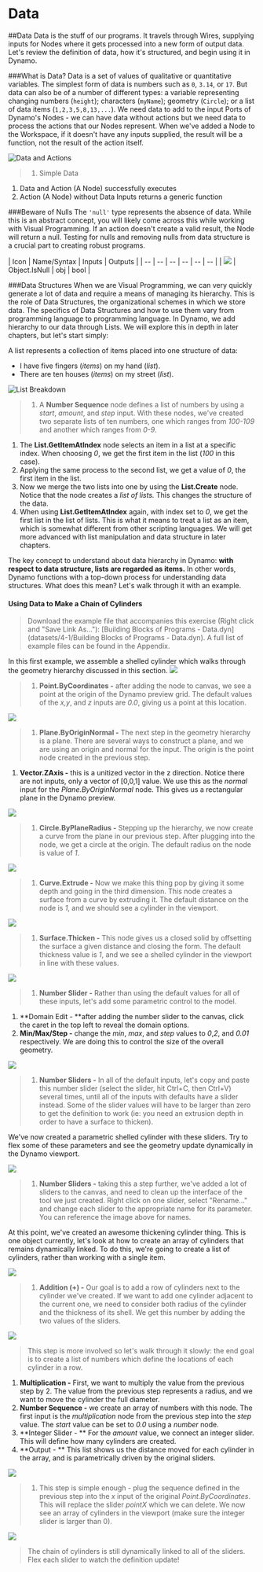 # Data

\##Data Data is the stuff of our programs. It travels through Wires, supplying inputs for Nodes where it gets processed into a new form of output data. Let's review the definition of data, how it's structured, and begin using it in Dynamo.

\###What is Data? Data is a set of values of qualitative or quantitative variables. The simplest form of data is numbers such as `0`, `3.14`, or `17`. But data can also be of a number of different types: a variable representing changing numbers (`height`); characters (`myName`); geometry (`Circle`); or a list of data items (`1,2,3,5,8,13,...`). We need data to add to the input Ports of Dynamo's Nodes - we can have data without actions but we need data to process the actions that our Nodes represent. When we've added a Node to the Workspace, if it doesn't have any inputs supplied, the result will be a function, not the result of the action itself.

![Data and Actions](../../.gitbook/assets/00-DataAndActions.png)

> 1. Simple Data

1. Data and Action (A Node) successfully executes
2. Action (A Node) without Data Inputs returns a generic function

\###Beware of Nulls The `'null'` type represents the absence of data. While this is an abstract concept, you will likely come across this while working with Visual Programming. If an action doesn't create a valid result, the Node will return a null. Testing for nulls and removing nulls from data structure is a crucial part to creating robust programs.

\| Icon | Name/Syntax | Inputs | Outputs | | -- | -- | -- | -- | -- | -- | | ![](../../.gitbook/assets/DSCore-Object-IsNull-Large.jpg) | Object.IsNull | obj | bool |

\###Data Structures When we are Visual Programming, we can very quickly generate a lot of data and require a means of managing its hierarchy. This is the role of Data Structures, the organizational schemes in which we store data. The specifics of Data Structures and how to use them vary from programming language to programming language. In Dynamo, we add hierarchy to our data through Lists. We will explore this in depth in later chapters, but let's start simply:

A list represents a collection of items placed into one structure of data:

* I have five fingers (_items_) on my hand (_list_).
* There are ten houses (_items_) on my street (_list_).

![List Breakdown](../../.gitbook/assets/01-ListBreakdown.png)

> 1. A **Number Sequence** node defines a list of numbers by using a _start_, _amount_, and _step_ input. With these nodes, we've created two separate lists of ten numbers, one which ranges from _100-109_ and another which ranges from _0-9_.

1. The **List.GetItemAtIndex** node selects an item in a list at a specific index. When choosing _0_, we get the first item in the list (_100_ in this case).
2. Applying the same process to the second list, we get a value of _0_, the first item in the list.
3. Now we merge the two lists into one by using the **List.Create** node. Notice that the node creates a _list of lists._ This changes the structure of the data.
4. When using **List.GetItemAtIndex** again, with index set to _0_, we get the first list in the list of lists. This is what it means to treat a list as an item, which is somewhat different from other scripting languages. We will get more advanced with list manipulation and data structure in later chapters.

The key concept to understand about data hierarchy in Dynamo: **with respect to data structure, lists are regarded as items.** In other words, Dynamo functions with a top-down process for understanding data structures. What does this mean? Let's walk through it with an example.

#### Using Data to Make a Chain of Cylinders

> Download the example file that accompanies this exercise (Right click and "Save Link As..."): \[Building Blocks of Programs - Data.dyn]\(datasets/4-1/Building Blocks of Programs - Data.dyn). A full list of example files can be found in the Appendix.

In this first example, we assemble a shelled cylinder which walks through the geometry hierarchy discussed in this section. ![](../../.gitbook/assets/1.png)

> 1. **Point.ByCoordinates -** after adding the node to canvas, we see a point at the origin of the Dynamo preview grid. The default values of the _x,y_, and _z_ inputs are _0.0_, giving us a point at this location.

![](../../.gitbook/assets/2.png)

> 1. **Plane.ByOriginNormal -** The next step in the geometry hierarchy is a plane. There are several ways to construct a plane, and we are using an origin and normal for the input. The origin is the point node created in the previous step.

1. **Vector.ZAxis -** this is a unitized vector in the z direction. Notice there are not inputs, only a vector of \[0,0,1] value. We use this as the _normal_ input for the _Plane.ByOriginNormal_ node. This gives us a rectangular plane in the Dynamo preview.

![](../../.gitbook/assets/3.png)

> 1. **Circle.ByPlaneRadius -** Stepping up the hierarchy, we now create a curve from the plane in our previous step. After plugging into the node, we get a circle at the origin. The default radius on the node is value of _1_.

![](../../.gitbook/assets/4.png)

> 1. **Curve.Extrude -** Now we make this thing pop by giving it some depth and going in the third dimension. This node creates a surface from a curve by extruding it. The default distance on the node is _1_, and we should see a cylinder in the viewport.

![](../../.gitbook/assets/5.png)

> 1. **Surface.Thicken -** This node gives us a closed solid by offsetting the surface a given distance and closing the form. The default thickness value is _1_, and we see a shelled cylinder in the viewport in line with these values.

![](../../.gitbook/assets/6.png)

> 1. **Number Slider -** Rather than using the default values for all of these inputs, let's add some parametric control to the model.

1. \*\*Domain Edit - \*\*after adding the number slider to the canvas, click the caret in the top left to reveal the domain options.
2. **Min/Max/Step -** change the _min_, _max_, and _step_ values to _0_,_2_, and _0.01_ respectively. We are doing this to control the size of the overall geometry.

![](../../.gitbook/assets/7.png)

> 1. **Number Sliders -** In all of the default inputs, let's copy and paste this number slider (select the slider, hit Ctrl+C, then Ctrl+V) several times, until all of the inputs with defaults have a slider instead. Some of the slider values will have to be larger than zero to get the definition to work (ie: you need an extrusion depth in order to have a surface to thicken).

We've now created a parametric shelled cylinder with these sliders. Try to flex some of these parameters and see the geometry update dynamically in the Dynamo viewport.

![](../../.gitbook/assets/8.png)

> 1. **Number Sliders -** taking this a step further, we've added a lot of sliders to the canvas, and need to clean up the interface of the tool we just created. Right click on one slider, select "Rename..." and change each slider to the appropriate name for its parameter. You can reference the image above for names.

At this point, we've created an awesome thickening cylinder thing. This is one object currently, let's look at how to create an array of cylinders that remains dynamically linked. To do this, we're going to create a list of cylinders, rather than working with a single item.

![](../../.gitbook/assets/9.png)

> 1. **Addition (+) -** Our goal is to add a row of cylinders next to the cylinder we've created. If we want to add one cylinder adjacent to the current one, we need to consider both radius of the cylinder and the thickness of its shell. We get this number by adding the two values of the sliders.

![](<../../.gitbook/assets/10 (1).png>)

> This step is more involved so let's walk through it slowly: the end goal is to create a list of numbers which define the locations of each cylinder in a row.

1. **Multiplication -** First, we want to multiply the value from the previous step by 2. The value from the previous step represents a radius, and we want to move the cylinder the full diameter.
2. **Number Sequence -** we create an array of numbers with this node. The first input is the _multiplication_ node from the previous step into the _step_ value. The _start_ value can be set to _0.0_ using a _number_ node.
3. \*\*Integer Slider - \*\* For the _amount_ value, we connect an integer slider. This will define how many cylinders are created.
4. \*\*Output - \*\* This list shows us the distance moved for each cylinder in the array, and is parametrically driven by the original sliders.

![](<../../.gitbook/assets/11 (1).png>)

> 1. This step is simple enough - plug the sequence defined in the previous step into the _x_ input of the original _Point.ByCoordinates_. This will replace the slider _pointX_ which we can delete. We now see an array of cylinders in the viewport (make sure the integer slider is larger than 0).

![](../../.gitbook/assets/12.png)

> The chain of cylinders is still dynamically linked to all of the sliders. Flex each slider to watch the definition update!
